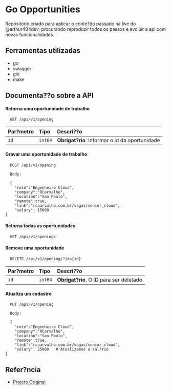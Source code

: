 
# Go Opportunities

Repositório criado para aplicar o conte?do passado na live do @arthur404dev, procurando reproduzir todos os passos e evoluir a api com novas funcionalidades.

## Ferramentas utilizadas

- go
- swagger
- gin
- make

## Documenta??o sobre a API

#### Retorna uma oportunidade de trabalho

```http
  GET /api/v1/opening
```
| Par?metro   | Tipo       | Descri??o                           |
| :---------- | :--------- | :---------------------------------- |
| `id` | `int64` | **Obrigat?rio**. Informar o id da oportunidade |

#### Gravar uma oportunidade de trabalho

```http
  POST /api/v1/opening

  Body:

  {
    "role":"Engenheiro Cloud",
    "company":"RCarvalho",
    "location":"Sao Paulo",
    "remote":true,
    "link":"rcaarvalho.com.br/vagas/senior_cloud",
    "salary": 15000
}

```
#### Retorna todas as oportunidades

```http
  GET /api/v1/openings
```
#### Remove uma oportunidade

```http
  DELETE /api/v1/opening/?id={id}
```

| Par?metro   | Tipo       | Descri??o                                   |
| :---------- | :--------- | :------------------------------------------ |
| `id`      | `int64` | **Obrigat?rio**. O ID para ser deletado |

#### Atualiza um cadastro

```http
  PUT /api/v1/opening

  Body:

  {
    "role":"Engenheiro Cloud",
    "company":"RCarvalho",
    "location":"Sao Paulo",
    "remote":true,
    "link":"rcaarvalho.com.br/vagas/senior_cloud",
    "salary": 25000   # Atualizamos o sal?rio
}

```


## Refer?ncia

 - [Projeto Original](https://github.com/arthur404dev/gopportunities)
